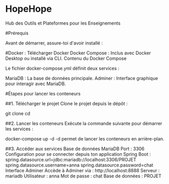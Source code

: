 # HopeHope
Hub des Outils et Plateformes pour les Enseignements

#Prérequis

Avant de démarrer, assure-toi d'avoir installé :

#Docker : Télécharger Docker
Docker Compose : Inclus avec Docker Desktop ou installé via CLI.
Contenu du Docker Compose

Le fichier docker-compose.yml définit deux services :

MariaDB : La base de données principale.
Adminer : Interface graphique pour interagir avec MariaDB.

#Étapes pour lancer les conteneurs

##1. Télécharger le projet
Clone le projet depuis le dépôt :

git clone <url-de-ton-repository>
cd <dossier-du-projet>

##2. Lancer les conteneurs
Exécute la commande suivante pour démarrer les services :

docker-compose up -d
-d permet de lancer les conteneurs en arrière-plan.

##3. Accéder aux services
Base de données MariaDB
Port : 3306
Configuration pour se connecter depuis ton application Spring Boot :
spring.datasource.url=jdbc:mariadb://localhost:3306/PROJET
spring.datasource.username=anna
spring.datasource.password=chat
Interface Adminer
Accède à Adminer via :
http://localhost:8888
Serveur : mariadb
Utilisateur : anna
Mot de passe : chat
Base de données : PROJET
